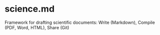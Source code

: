 # science.md
Framework for drafting scientific documents: Write (Markdown), Compile (PDF, Word, HTML), Share (Git)
